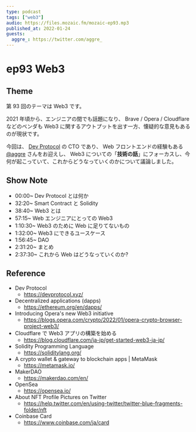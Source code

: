 ```yaml
---
type: podcast
tags: ["web3"]
audio: https://files.mozaic.fm/mozaic-ep93.mp3
published_at: 2022-01-24
guests:
  aggre_: https://twitter.com/aggre_
---
```


# ep93 Web3

## Theme

第 93 回のテーマは Web3 です。

2021 年頃から、エンジニアの間でも話題になり、 Brave / Opera / Cloudflare などのベンダも Web3 に関するアウトプットを出す一方、懐疑的な意見もあるのが現状です。

今回は、 [Dev Protocol](https://devprotocol.xyz/) の CTO であり、 Web フロントエンドの経験もある [@aggre](https://twitter.com/aggre_) さんをお迎えし、 Web3 についての「**技術の話**」にフォーカスし、今何が起こっていて、これからどうなっていくのかについて議論しました。

## Show Note

- 00:00~ Dev Protocol とは何か
- 32:20~ Smart Contract と Solidity
- 38:40~ Web3 とは
- 57:15~ Web エンジニアにとっての Web3
- 1:10:30~ Web3 のために Web に足りてないもの
- 1:32:00~ Web3 にできるユースケース
- 1:56:45~ DAO
- 2:31:20~ まとめ
- 2:37:30~ これから Web はどうなっていくのか?

## Reference

- Dev Protocol
  - https://devprotocol.xyz/
- Decentralized applications (dapps)
  - https://ethereum.org/en/dapps/
- Introducing Opera's new Web3 initiative
  - https://blogs.opera.com/crypto/2022/01/opera-crypto-browser-project-web3/
- Cloudflare で Web3 アプリの構築を始める
  - https://blog.cloudflare.com/ja-jp/get-started-web3-ja-jp/
- Solidity Programming Language
  - https://soliditylang.org/
- A crypto wallet & gateway to blockchain apps | MetaMask
  - https://metamask.io/
- MakerDAO
  - https://makerdao.com/en/
- OpenSea
  - https://opensea.io/
- About NFT Profile Pictures on Twitter
  - https://help.twitter.com/en/using-twitter/twitter-blue-fragments-folder/nft
- Coinbase Card
  - https://www.coinbase.com/ja/card
